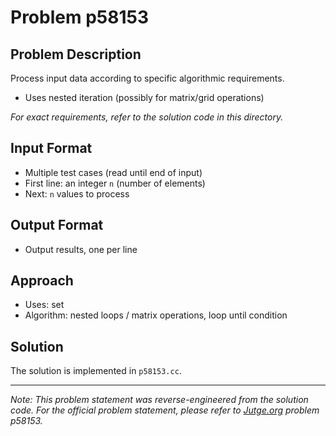 # Problem p58153

## Problem Description

Process input data according to specific algorithmic requirements.
- Uses nested iteration (possibly for matrix/grid operations)

*For exact requirements, refer to the solution code in this directory.*

## Input Format

- Multiple test cases (read until end of input)
- First line: an integer `n` (number of elements)
- Next: `n` values to process

## Output Format

- Output results, one per line

## Approach

- Uses: set
- Algorithm: nested loops / matrix operations, loop until condition

## Solution

The solution is implemented in `p58153.cc`.

---

*Note: This problem statement was reverse-engineered from the solution code. For the official problem statement, please refer to [Jutge.org](https://jutge.org/) problem p58153.*

